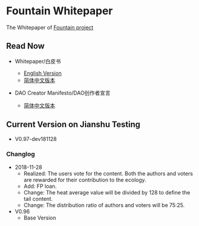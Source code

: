 # Fountain Whitepaper

The Whitepaper of [Fountain project](https://fountainhub.com)

## Read Now
- Whitepaper/白皮书
    - [English Version](./WP-Doc/en/Fountain-Whitepaper-en.md)
    - [简体中文版本](./WP-Doc/zh-cn/Fountian-Whitepaper-cn.md)

- DAO Creator Manifesto/DAO创作者宣言
    - [简体中文版本](./WP-Doc/zh-cn/DAO-Creator-Manifesto-cn.md)

## Current Version on Jianshu Testing
- V0.97-dev181128

### Changlog
- 2018-11-28
  - Realized: The users vote for the content. Both the authors and voters are rewarded for their contribution to the ecology.
  - Add: FP loan.
  - Change: The heat average value will be divided by 128 to define the tail content.
  - Change: The distribution ratio of authors and voters will be 75:25.
- V0.96
  - Base Version
